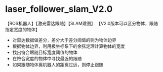 # laser_follower_slam_V2.0
【ROS机器人】【激光雷达跟随】【SLAM建图】
【V2.0版本可以区分物体，跟随指定宽度的物体】
- 对雷达数据做差分，差分大于差分阈值的则为物体边界
- 根据物体边界，利用极坐标系下的余弦定理计算物体的宽度
- 找出符合跟随目标宽度阈值的物体
- 在符合宽度的物体中寻找最近的跟随
- 如果跟随物体离机器人的距离过远，则停止跟随
